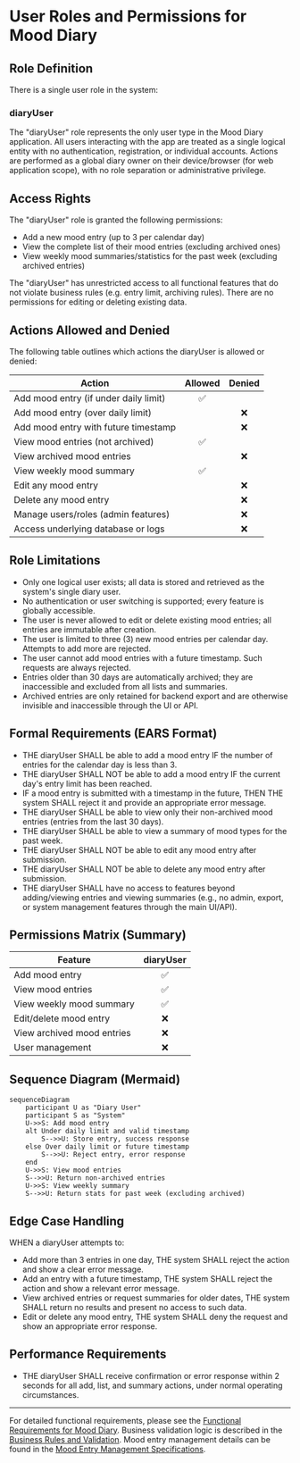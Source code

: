 # User Roles and Permissions for Mood Diary

## Role Definition

There is a single user role in the system:

### diaryUser
The "diaryUser" role represents the only user type in the Mood Diary application. All users interacting with the app are treated as a single logical entity with no authentication, registration, or individual accounts. Actions are performed as a global diary owner on their device/browser (for web application scope), with no role separation or administrative privilege.

## Access Rights

The "diaryUser" role is granted the following permissions:

- Add a new mood entry (up to 3 per calendar day)
- View the complete list of their mood entries (excluding archived ones)
- View weekly mood summaries/statistics for the past week (excluding archived entries)

The "diaryUser" has unrestricted access to all functional features that do not violate business rules (e.g. entry limit, archiving rules). There are no permissions for editing or deleting existing data.

## Actions Allowed and Denied

The following table outlines which actions the diaryUser is allowed or denied:

| Action                                   | Allowed | Denied |
|------------------------------------------|:-------:|:------:|
| Add mood entry (if under daily limit)     |   ✅    |        |
| Add mood entry (over daily limit)         |         |   ❌   |
| Add mood entry with future timestamp      |         |   ❌   |
| View mood entries (not archived)          |   ✅    |        |
| View archived mood entries                |         |   ❌   |
| View weekly mood summary                  |   ✅    |        |
| Edit any mood entry                       |         |   ❌   |
| Delete any mood entry                     |         |   ❌   |
| Manage users/roles (admin features)       |         |   ❌   |
| Access underlying database or logs        |         |   ❌   |

## Role Limitations

- Only one logical user exists; all data is stored and retrieved as the system's single diary user.
- No authentication or user switching is supported; every feature is globally accessible.
- The user is never allowed to edit or delete existing mood entries; all entries are immutable after creation.
- The user is limited to three (3) new mood entries per calendar day. Attempts to add more are rejected.
- The user cannot add mood entries with a future timestamp. Such requests are always rejected.
- Entries older than 30 days are automatically archived; they are inaccessible and excluded from all lists and summaries.
- Archived entries are only retained for backend export and are otherwise invisible and inaccessible through the UI or API.

## Formal Requirements (EARS Format)

- THE diaryUser SHALL be able to add a mood entry IF the number of entries for the calendar day is less than 3.
- THE diaryUser SHALL NOT be able to add a mood entry IF the current day's entry limit has been reached.
- IF a mood entry is submitted with a timestamp in the future, THEN THE system SHALL reject it and provide an appropriate error message.
- THE diaryUser SHALL be able to view only their non-archived mood entries (entries from the last 30 days).
- THE diaryUser SHALL be able to view a summary of mood types for the past week.
- THE diaryUser SHALL NOT be able to edit any mood entry after submission.
- THE diaryUser SHALL NOT be able to delete any mood entry after submission.
- THE diaryUser SHALL have no access to features beyond adding/viewing entries and viewing summaries (e.g., no admin, export, or system management features through the main UI/API).

## Permissions Matrix (Summary)

| Feature                       | diaryUser |
|-------------------------------|:---------:|
| Add mood entry                |    ✅     |
| View mood entries             |    ✅     |
| View weekly mood summary      |    ✅     |
| Edit/delete mood entry        |    ❌     |
| View archived mood entries    |    ❌     |
| User management               |    ❌     |

## Sequence Diagram (Mermaid)

```mermaid
sequenceDiagram
    participant U as "Diary User"
    participant S as "System"
    U->>S: Add mood entry
    alt Under daily limit and valid timestamp
        S-->>U: Store entry, success response
    else Over daily limit or future timestamp
        S-->>U: Reject entry, error response
    end
    U->>S: View mood entries
    S-->>U: Return non-archived entries
    U->>S: View weekly summary
    S-->>U: Return stats for past week (excluding archived)
```

## Edge Case Handling

WHEN a diaryUser attempts to:
- Add more than 3 entries in one day, THE system SHALL reject the action and show a clear error message.
- Add an entry with a future timestamp, THE system SHALL reject the action and show a relevant error message.
- View archived entries or request summaries for older dates, THE system SHALL return no results and present no access to such data.
- Edit or delete any mood entry, THE system SHALL deny the request and show an appropriate error response.

## Performance Requirements
- THE diaryUser SHALL receive confirmation or error response within 2 seconds for all add, list, and summary actions, under normal operating circumstances.

---

For detailed functional requirements, please see the [Functional Requirements for Mood Diary](./04-functional-requirements.md).
Business validation logic is described in the [Business Rules and Validation](./06-business-rules-and-validation.md).
Mood entry management details can be found in the [Mood Entry Management Specifications](./07-mood-entry-management.md).
